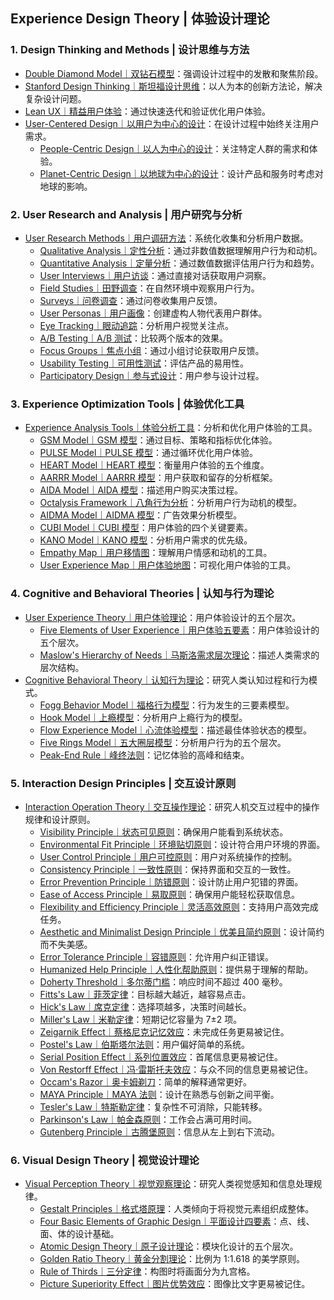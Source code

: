 ## Experience Design Theory | 体验设计理论

### 1. Design Thinking and Methods | 设计思维与方法

- [Double Diamond Model｜双钻石模型](DesignThink/Double_Diamond_Model.md)：强调设计过程中的发散和聚焦阶段。
- [Stanford Design Thinking｜斯坦福设计思维](DesignThink/斯坦福设计思维.md)：以人为本的创新方法论，解决复杂设计问题。
- [Lean UX｜精益用户体验](DesignThink/精益用户体验.md)：通过快速迭代和验证优化用户体验。
- [User-Centered Design｜以用户为中心的设计](DesignThink/User-Centered_Design.md)：在设计过程中始终关注用户需求。
  - [People-Centric Design｜以人为中心的设计](DesignThink/People-Centric_Design.md)：关注特定人群的需求和体验。
  - [Planet-Centric Design｜以地球为中心的设计](DesignThink/Planet-Centric_Design.md)：设计产品和服务时考虑对地球的影响。

### 2. User Research and Analysis | 用户研究与分析

- [User Research Methods｜用户调研方法](Theory/用户调研方法.md)：系统化收集和分析用户数据。
  - [Qualitative Analysis｜定性分析](Theory/定性分析.md)：通过非数值数据理解用户行为和动机。
  - [Quantitative Analysis｜定量分析](Theory/定量分析.md)：通过数值数据评估用户行为和趋势。
  - [User Interviews｜用户访谈](Theory/用户访谈.md)：通过直接对话获取用户洞察。
  - [Field Studies｜田野调查](Theory/田野调查.md)：在自然环境中观察用户行为。
  - [Surveys｜问卷调查](Theory/问卷调查.md)：通过问卷收集用户反馈。
  - [User Personas｜用户画像](Theory/用户画像.md)：创建虚构人物代表用户群体。
  - [Eye Tracking｜眼动追踪](Theory/眼动追踪.md)：分析用户视觉关注点。
  - [A/B Testing｜A/B 测试](Theory/AB_Test.md)：比较两个版本的效果。
  - [Focus Groups｜焦点小组](Theory/焦点小组.md)：通过小组讨论获取用户反馈。
  - [Usability Testing｜可用性测试](Theory/可用性测试.md)：评估产品的易用性。
  - [Participatory Design｜参与式设计](Theory/参与式设计.md)：用户参与设计过程。

### 3. Experience Optimization Tools | 体验优化工具

- [Experience Analysis Tools｜体验分析工具](Theory/体验分析工具.md)：分析和优化用户体验的工具。
  - [GSM Model｜GSM 模型](Theory/GSM模型.md)：通过目标、策略和指标优化体验。
  - [PULSE Model｜PULSE 模型](Theory/PULSE模型.md)：通过循环优化用户体验。
  - [HEART Model｜HEART 模型](Theory/HEART模型.md)：衡量用户体验的五个维度。
  - [AARRR Model｜AARRR 模型](Theory/AARRR模型.md)：用户获取和留存的分析框架。
  - [AIDA Model｜AIDA 模型](Theory/AIDA模型.md)：描述用户购买决策过程。
  - [Octalysis Framework｜八角行为分析](Theory/八角行为分析.md)：分析用户行为动机的模型。
  - [AIDMA Model｜AIDMA 模型](Theory/AIDMA模型.md)：广告效果分析模型。
  - [CUBI Model｜CUBI 模型](Theory/CUBI模型.md)：用户体验的四个关键要素。
  - [KANO Model｜KANO 模型](Theory/KANO模型.md)：分析用户需求的优先级。
  - [Empathy Map｜用户移情图](Theory/用户移情图.md)：理解用户情感和动机的工具。
  - [User Experience Map｜用户体验地图](Theory/用户体验地图.md)：可视化用户体验的工具。

### 4. Cognitive and Behavioral Theories | 认知与行为理论

- [User Experience Theory｜用户体验理论](Theory/用户体验理论.md)：用户体验设计的五个层次。
  - [Five Elements of User Experience｜用户体验五要素](Theory/用户体验五要素.md)：用户体验设计的五个层次。
  - [Maslow's Hierarchy of Needs｜马斯洛需求层次理论](Theory/马斯洛需求层次理论.md)：描述人类需求的层次结构。
- [Cognitive Behavioral Theory｜认知行为理论](Theory/认知行为理论.md)：研究人类认知过程和行为模式。
  - [Fogg Behavior Model｜福格行为模型](Theory/福格行为模型.md)：行为发生的三要素模型。
  - [Hook Model｜上瘾模型](Theory/上瘾模型.md)：分析用户上瘾行为的模型。
  - [Flow Experience Model｜心流体验模型](Theory/心流体验模型.md)：描述最佳体验状态的模型。
  - [Five Rings Model｜五大圈层模型](Theory/五大圈层模型.md)：分析用户行为的五个层次。
  - [Peak-End Rule｜峰终法则](Theory/峰终法则.md)：记忆体验的高峰和结束。

### 5. Interaction Design Principles | 交互设计原则

- [Interaction Operation Theory｜交互操作理论](Theory/交互操作理论.md)：研究人机交互过程中的操作规律和设计原则。
  - [Visibility Principle｜状态可见原则](Theory/状态可见原则.md)：确保用户能看到系统状态。
  - [Environmental Fit Principle｜环境贴切原则](Theory/环境贴切原则.md)：设计符合用户环境的界面。
  - [User Control Principle｜用户可控原则](Theory/用户可控原则.md)：用户对系统操作的控制。
  - [Consistency Principle｜一致性原则](Theory/一致性原则.md)：保持界面和交互的一致性。
  - [Error Prevention Principle｜防错原则](Theory/防错原则.md)：设计防止用户犯错的界面。
  - [Ease of Access Principle｜易取原则](Theory/易取原则.md)：确保用户能轻松获取信息。
  - [Flexibility and Efficiency Principle｜灵活高效原则](Theory/灵活高效原则.md)：支持用户高效完成任务。
  - [Aesthetic and Minimalist Design Principle｜优美且简约原则](Theory/优美且简约原则.md)：设计简约而不失美感。
  - [Error Tolerance Principle｜容错原则](Theory/容错原则.md)：允许用户纠正错误。
  - [Humanized Help Principle｜人性化帮助原则](Theory/人性化帮助原则.md)：提供易于理解的帮助。
  - [Doherty Threshold｜多尔蒂门槛](Theory/多尔蒂门槛.md)：响应时间不超过 400 毫秒。
  - [Fitts's Law｜菲茨定律](Theory/菲茨定律.md)：目标越大越近，越容易点击。
  - [Hick's Law｜席克定律](Theory/席克定律.md)：选择项越多，决策时间越长。
  - [Miller's Law｜米勒定律](Theory/米勒定律.md)：短期记忆容量为 7±2 项。
  - [Zeigarnik Effect｜蔡格尼克记忆效应](Theory/蔡格尼克记忆效应.md)：未完成任务更易被记住。
  - [Postel's Law｜伯斯塔尔法则](Theory/伯斯塔尔法则.md)：用户偏好简单的系统。
  - [Serial Position Effect｜系列位置效应](Theory/系列位置效应.md)：首尾信息更易被记住。
  - [Von Restorff Effect｜冯·雷斯托夫效应](Theory/冯·雷斯托夫效应.md)：与众不同的信息更易被记住。
  - [Occam's Razor｜奥卡姆剃刀](Theory/奥卡姆剃刀.md)：简单的解释通常更好。
  - [MAYA Principle｜MAYA 法则](Theory/MAYA法则.md)：设计在熟悉与创新之间平衡。
  - [Tesler's Law｜特斯勒定律](Theory/特斯勒定律.md)：复杂性不可消除，只能转移。
  - [Parkinson's Law｜帕金森原则](Theory/帕金森原则.md)：工作会占满可用时间。
  - [Gutenberg Principle｜古腾堡原则](Theory/古腾堡原则.md)：信息从左上到右下流动。

### 6. Visual Design Theory | 视觉设计理论

- [Visual Perception Theory｜视觉观察理论](Theory/视觉观察理论.md)：研究人类视觉感知和信息处理规律。
  - [Gestalt Principles｜格式塔原理](Theory/格式塔原理.md)：人类倾向于将视觉元素组织成整体。
  - [Four Basic Elements of Graphic Design｜平面设计四要素](Theory/平面设计四要素.md)：点、线、面、体的设计基础。
  - [Atomic Design Theory｜原子设计理论](Theory/原子设计理论.md)：模块化设计的五个层次。
  - [Golden Ratio Theory｜黄金分割理论](Theory/黄金分割理论.md)：比例为 1:1.618 的美学原则。
  - [Rule of Thirds｜三分定律](Theory/三分定律.md)：构图时将画面分为九宫格。
  - [Picture Superiority Effect｜图片优势效应](Theory/图片优势效应.md)：图像比文字更易被记住。
